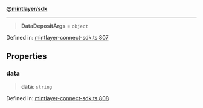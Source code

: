 [**@mintlayer/sdk**](../README.md)

***

> **DataDepositArgs** = `object`

Defined in: [mintlayer-connect-sdk.ts:807](https://github.com/mintlayer/mintlayer-connect-sdk/blob/18f92ef844c9ea3c1db66b69d7478d674343954b/packages/sdk/src/mintlayer-connect-sdk.ts#L807)

## Properties

### data

> **data**: `string`

Defined in: [mintlayer-connect-sdk.ts:808](https://github.com/mintlayer/mintlayer-connect-sdk/blob/18f92ef844c9ea3c1db66b69d7478d674343954b/packages/sdk/src/mintlayer-connect-sdk.ts#L808)
